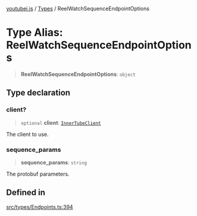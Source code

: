 [youtubei.js](../../../README.md) / [Types](../README.md) / ReelWatchSequenceEndpointOptions

# Type Alias: ReelWatchSequenceEndpointOptions

> **ReelWatchSequenceEndpointOptions**: `object`

## Type declaration

### client?

> `optional` **client**: [`InnerTubeClient`](InnerTubeClient.md)

The client to use.

### sequence\_params

> **sequence\_params**: `string`

The protobuf parameters.

## Defined in

[src/types/Endpoints.ts:394](https://github.com/LuanRT/YouTube.js/blob/eb21af33db708f0355f4fb15881f5d4fabc7b06c/src/types/Endpoints.ts#L394)
